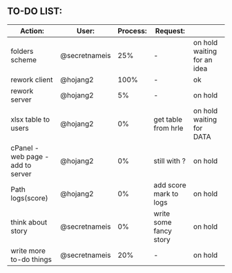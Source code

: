 ## TO-DO LIST:

Action:|User:|Process:|Request:|<br />
---|---|---|---|---    
folders scheme                    | @secretnameis       | 25% | -| on hold  waiting for an idea
rework client                     | @hojang2            | 100% | -| ok
rework server                     | @hojang2            | 5% | -| on hold
xlsx table to users               | @hojang2            | 0% | get table from hrle| on hold  waiting for DATA  
cPanel - web page - add to server | @hojang2            | 0% | still with ?| on hold
Path logs(score)                  | @hojang2            | 0%  | add score mark to logs|on hold
think about story                 | @secretnameis       | 0% | write some fancy story|on hold
write more to-do things           | @secretnameis       | 20% | -|on hold
